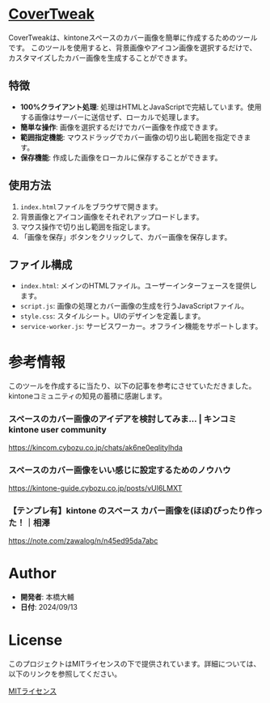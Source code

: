 # [CoverTweak](https://motohasystem.github.io/CoverTweak/)

CoverTweakは、kintoneスペースのカバー画像を簡単に作成するためのツールです。
このツールを使用すると、背景画像やアイコン画像を選択するだけで、カスタマイズしたカバー画像を生成することができます。

## 特徴

- **100%クライアント処理**: 処理はHTMLとJavaScriptで完結しています。使用する画像はサーバーに送信せず、ローカルで処理します。
- **簡単な操作**: 画像を選択するだけでカバー画像を作成できます。
- **範囲指定機能**: マウスドラッグでカバー画像の切り出し範囲を指定できます。
- **保存機能**: 作成した画像をローカルに保存することができます。

## 使用方法

1. `index.html`ファイルをブラウザで開きます。
2. 背景画像とアイコン画像をそれぞれアップロードします。
3. マウス操作で切り出し範囲を指定します。
4. 「画像を保存」ボタンをクリックして、カバー画像を保存します。

## ファイル構成

- `index.html`: メインのHTMLファイル。ユーザーインターフェースを提供します。
- `script.js`: 画像の処理とカバー画像の生成を行うJavaScriptファイル。
- `style.css`: スタイルシート。UIのデザインを定義します。
- `service-worker.js`: サービスワーカー。オフライン機能をサポートします。

# 参考情報

このツールを作成するに当たり、以下の記事を参考にさせていただきました。kintoneコミュニティの知見の蓄積に感謝します。

### スペースのカバー画像のアイデアを検討してみま... | キンコミ kintone user community

https://kincom.cybozu.co.jp/chats/ak6ne0eqlitylhda

### スペースのカバー画像をいい感じに設定するためのノウハウ

https://kintone-guide.cybozu.co.jp/posts/vUl6LMXT

### 【テンプレ有】kintone のスペース カバー画像を(ほぼ)ぴったり作った！｜相澤

https://note.com/zawalog/n/n45ed95da7abc


# Author

- **開発者**: 本橋大輔
- **日付**: 2024/09/13

# License

このプロジェクトはMITライセンスの下で提供されています。詳細については、以下のリンクを参照してください。

[MITライセンス](https://opensource.org/licenses/MIT)

